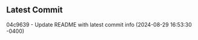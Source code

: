 
## Latest Commit
04c9639 - Update README with latest commit info (2024-08-29 16:53:30 -0400) <Yunxi-Zhou>
